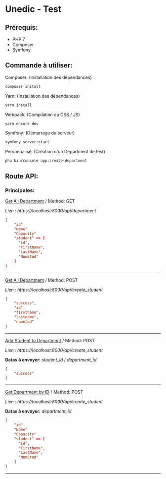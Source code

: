 # Unedic - Test

## Prérequis:

- PHP 7
- Composer
- Symfony

## Commande à utiliser:
Composer: (Installation des dépendances)
```bash
composer install
```
Yarn: (Installation des dépendances)
```bash
yarn install
```
Webpack: (Compilation du CSS / JS)
```bash
yarn encore dev
```
Symfony: (Démarrage du serveur)
```bash
symfony server:start
```
Personnalisé: (Création d'un Department de test)
```bash
php bin/console app:create-department
```

## Route API:

### Principales:

[Get All Department](https://localhost:8000/api/department) / Method: GET

*Lien : https://localhost:8000/api/department*

```json
{
    "id"
    "Name"
    "Capacity"
    "student" => [
      "id",
      "FirstName",
      "LastName",
      "NumEtud"
    ]
}
```
  
-----

[Get All Department](https://localhost:8000/api/create_student) / Method: POST

*Lien : https://localhost:8000/api/create_student*

```json
{
    "success",
    "id",
    "firstname",
    "lastname",
    "numetud"
}
```
  
-----

[Add Student to Department](https://localhost:8000/api/add_studtodep) / Method: POST

*Lien : https://localhost:8000/api/create_student*

**Datas à envoyer:** *student_id* / *department_id*

```json
{
    "success"
}
```
  
-----

[Get Department by ID](https://localhost:8000/api/oneDepart) / Method: POST

*Lien : https://localhost:8000/api/create_student*

**Datas à envoyer:** *department_id*

```json
{
    "id"
    "Name"
    "Capacity"
    "student" => [
      "id",
      "FirstName",
      "LastName",
      "NumEtud"
    ]
}
```
  
-----


